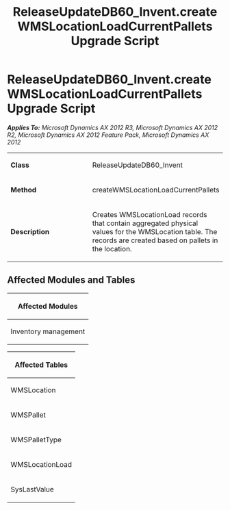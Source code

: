 ﻿---
title: ReleaseUpdateDB60_Invent.createWMSLocationLoadCurrentPallets Upgrade Script
TOCTitle: ReleaseUpdateDB60_Invent.createWMSLocationLoadCurrentPallets Upgrade Script
ms:assetid: 2d52c6d2-b9c5-d22e-5bfa-ae12d3159fdc
ms:mtpsurl: https://msdn.microsoft.com/en-us/library/JJ735995(v=AX.60)
ms:contentKeyID: 49707412
ms.date: 05/18/2015
mtps_version: v=AX.60
---

# ReleaseUpdateDB60\_Invent.createWMSLocationLoadCurrentPallets Upgrade Script 


_**Applies To:** Microsoft Dynamics AX 2012 R3, Microsoft Dynamics AX 2012 R2, Microsoft Dynamics AX 2012 Feature Pack, Microsoft Dynamics AX 2012_

<table>
<colgroup>
<col style="width: 50%" />
<col style="width: 50%" />
</colgroup>
<tbody>
<tr class="odd">
<td><p><strong>Class</strong></p></td>
<td><p>ReleaseUpdateDB60_Invent</p></td>
</tr>
<tr class="even">
<td><p><strong>Method</strong></p></td>
<td><p>createWMSLocationLoadCurrentPallets</p></td>
</tr>
<tr class="odd">
<td><p><strong>Description</strong></p></td>
<td><p>Creates WMSLocationLoad records that contain aggregated physical values for the WMSLocation table. The records are created based on pallets in the location.</p></td>
</tr>
</tbody>
</table>


## Affected Modules and Tables

<table>
<colgroup>
<col style="width: 100%" />
</colgroup>
<thead>
<tr class="header">
<th><p>Affected Modules</p></th>
</tr>
</thead>
<tbody>
<tr class="odd">
<td><p>Inventory management</p></td>
</tr>
</tbody>
</table>


<table>
<colgroup>
<col style="width: 100%" />
</colgroup>
<thead>
<tr class="header">
<th><p>Affected Tables</p></th>
</tr>
</thead>
<tbody>
<tr class="odd">
<td><p>WMSLocation</p></td>
</tr>
<tr class="even">
<td><p>WMSPallet</p></td>
</tr>
<tr class="odd">
<td><p>WMSPalletType</p></td>
</tr>
<tr class="even">
<td><p>WMSLocationLoad</p></td>
</tr>
<tr class="odd">
<td><p>SysLastValue</p></td>
</tr>
</tbody>
</table>

  


